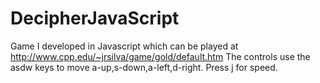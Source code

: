 # DecipherJavaScript
Game I developed in Javascript which can be played at http://www.cpp.edu/~jrsilva/game/gold/default.htm
The controls use the asdw keys to move a-up,s-down,a-left,d-right. Press j for speed.
